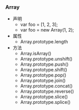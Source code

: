### Array
* 声明
    * var foo = [1, 2, 3];
    * var foo = new Array(1, 2);
* 属性
    * Array.prototype.length
* 方法
    * Array.isArray()
    * Array.prototype.unshift()
    * Array.prototype.push()
    * Array.prototype.shift()
    * Array.prototype.pop()
    * Array.prototype.join()
    * Array.prototype.concat()
    * Array.prototype.reverse()
    * Array.prototype.slice()
    * Array.prototype.splice()
